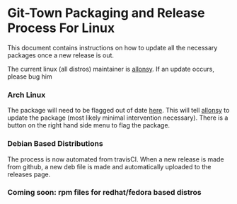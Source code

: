 # Git-Town Packaging and Release Process For Linux

This document contains instructions on how to update all the necessary packages
once a new release is out.

The current linux (all distros) maintainer is
[allonsy](https://github.com/allonsy). If an update occurs, please bug him

### Arch Linux

The package will need to be flagged out of date
[here](https://aur.archlinux.org/packages/git-town/). This will tell
[allonsy](https://github.com/allonsy) to update the package (most likely minimal
intervention necessary). There is a button on the right hand side menu to flag
the package.

### Debian Based Distributions

The process is now automated from travisCI. When a new release is made from
github, a new deb file is made and automatically uploaded to the releases page.

### Coming soon: rpm files for redhat/fedora based distros
